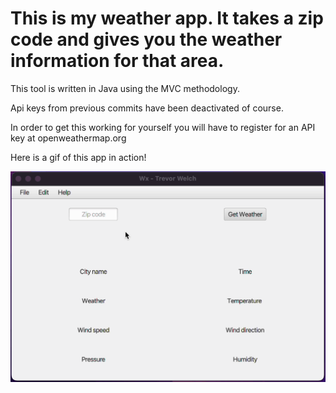 # This is my weather app. It takes a zip code and gives you the weather information for that area.

This tool is written in Java using the MVC methodology. 

Api keys from previous commits have been deactivated of course. 

In order to get this working for yourself you will have to register for an API key at openweathermap.org

Here is a gif of this app in action!

![](https://github.com/T-Welch/WeatherApp/blob/master/WxDemo.gif)
